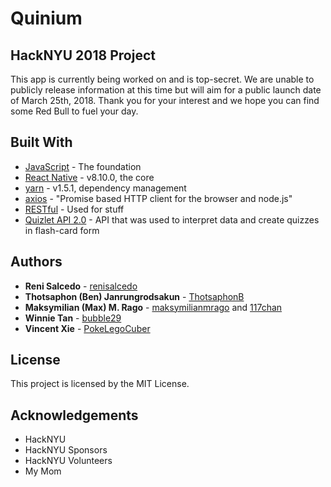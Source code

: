 # Quinium

## HackNYU 2018 Project

This app is currently being worked on and is top-secret. We are unable to publicly release information at this time but will aim for a public launch date of March 25th, 2018. Thank you for your interest and we hope you can find some Red Bull to fuel your day.

## Built With

* [JavaScript](https://www.javascript.com/) - The foundation
* [React Native](https://facebook.github.io/react-native/) - v8.10.0, the core 
* [yarn](https://yarnpkg.com/en/) - v1.5.1, dependency management 
* [axios](https://github.com/axios/axios) - "Promise based HTTP client for the browser and node.js"
* [RESTful](https://restfulapi.net/) - Used for stuff
* [Quizlet API 2.0](https://quizlet.com/api/2.0/docs) - API that was used to interpret data and create quizzes in flash-card form

## Authors

* **Reni Salcedo** - [renisalcedo](https://github.com/renisalcedo)
* **Thotsaphon (Ben) Janrungrodsakun** - [ThotsaphonB](https://github.com/ThotsaphonB)
* **Maksymilian (Max) M. Rago** - [maksymilianmrago](https://github.com/maksymilianmrago) and [117chan](https://gitgud.io/117chan)
* **Winnie Tan** - [bubble29](https://github.com/bubble29)
* **Vincent Xie** - [PokeLegoCuber](https://github.com/PokeLegoCuber)

## License

This project is licensed by the MIT License.

## Acknowledgements

* HackNYU
* HackNYU Sponsors
* HackNYU Volunteers
* My Mom
